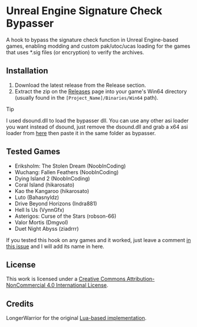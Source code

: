 # Unreal Engine Signature Check Bypasser

A hook to bypass the signature check function in Unreal Engine-based games, enabling modding and custom pak/utoc/ucas loading for the games that uses *.sig files (or encryption) to verify the archives.

## Installation

1. Download the latest release from the Release section.
2. Extract the zip on the [Releases](https://github.com/rm-NoobInCoding/UniversalSigBypasser/releases) page into your game's Win64 directory (usually found in the `[Project_Name]/Binaries/Win64` path).


> [!TIP]
> I used dsound.dll to load the bypasser dll. You can use any other asi loader you want instead of dsound, just remove the dsound.dll and grab a x64 asi loader from [here](https://github.com/ThirteenAG/Ultimate-ASI-Loader/releases) then paste it in the same folder as bypasser.

## Tested Games
* Eriksholm: The Stolen Dream (NoobInCoding)
* Wuchang: Fallen Feathers (NoobInCoding)
* Dying Island 2 (NoobInCoding)
* Coral Island (hikarosato)
* Kao the Kangaroo (hikarosato)
* Luto (Bahasnyldz)
* Drive Beyond Horizons (Indra881)
* Hell Is Us (VynnGfx)
* Asterigos: Curse of the Stars (robson-66)
* Valor Mortis (Dmgvol)
* Duet Night Abyss (ziadrrr)

If you tested this hook on any games and it worked, just leave a comment [in this issue](https://github.com/rm-NoobInCoding/UniversalSigBypasser/issues/2) and I will add its name in here.

## License

This work is licensed under a [Creative Commons Attribution-NonCommercial 4.0 International License](https://creativecommons.org/licenses/by-nc/4.0/).

## Credits

LongerWarrior for the original [Lua-based implementation](https://gist.github.com/Buckminsterfullerene02/90077ce81c0fd908144498869f4ea288).
